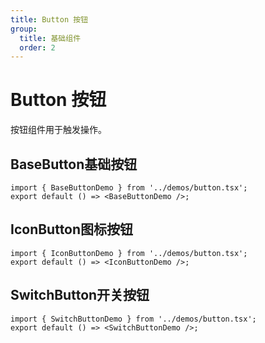 ```yaml
---
title: Button 按钮
group:
  title: 基础组件
  order: 2
---
```


# Button 按钮

按钮组件用于触发操作。

## BaseButton基础按钮

```tsx
import { BaseButtonDemo } from '../demos/button.tsx';
export default () => <BaseButtonDemo />;
```

## IconButton图标按钮

```tsx
import { IconButtonDemo } from '../demos/button.tsx';
export default () => <IconButtonDemo />;
```

## SwitchButton开关按钮

```tsx
import { SwitchButtonDemo } from '../demos/button.tsx';
export default () => <SwitchButtonDemo />;
```
